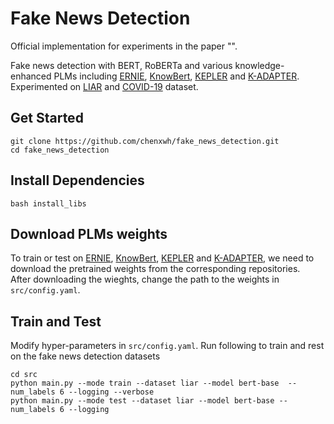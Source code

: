 # Fake News Detection

Official implementation for experiments in the paper "[]()".

Fake news detection with BERT, RoBERTa and various knowledge-enhanced PLMs including [ERNIE](https://arxiv.org/abs/1905.07129), [KnowBert](https://arxiv.org/abs/1909.04164), [KEPLER](https://arxiv.org/abs/1911.06136) and [K-ADAPTER](https://arxiv.org/abs/2002.01808).\
Experimented on [LIAR](https://arxiv.org/abs/1705.00648) and [COVID-19](https://arxiv.org/abs/2011.03327) dataset.

## Get Started
```
git clone https://github.com/chenxwh/fake_news_detection.git
cd fake_news_detection
```

## Install Dependencies
```
bash install_libs
```

## Download PLMs weights 
To train or test on [ERNIE](https://github.com/thunlp/ERNIE), [KnowBert](https://github.com/allenai/kb), [KEPLER](https://github.com/THU-KEG/KEPLER) and [K-ADAPTER](https://github.com/microsoft/k-adapter), we need to download the pretrained weights from the corresponding repositories.\
After downloading the wieghts, change the path to the weights in `src/config.yaml`.

## Train and Test 
Modify hyper-parameters in `src/config.yaml`.
Run following to train and rest on the fake news detection datasets
```
cd src
python main.py --mode train --dataset liar --model bert-base  --num_labels 6 --logging --verbose
python main.py --mode test --dataset liar --model bert-base --num_labels 6 --logging
```

